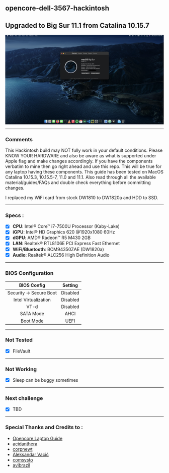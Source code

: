 ## opencore-dell-3567-hackintosh

## Upgraded to Big Sur 11.1 from Catalina 10.15.7
<img src="/docs/desktop.png?raw=true" alt="MacOS Big Sur 11.1" align="center">

--------------------------------------------------------------------------------------------

### Comments
This Hackintosh build may NOT fully work in your default conditions. Please KNOW YOUR HARDWARE and also be aware as what is supported under Apple flag and make changes accordingly. If you have the components verbatim to mine then go right ahead and use this repo. This will be true for any laptop having these components. This guide has been tested on MacOS Catalina 10.15.3, 10.15.5-7, 11.0 and 11.1. Also read through all the available material/guides/FAQs and double check everything before committing changes.

I replaced my WiFi card from stock DW1810 to DW1820a and HDD to SSD.

--------------------------------------------------------------------------------------------

### Specs :

- [x] <b>CPU</b>: Intel® Core™ i7-7500U Processor (Kaby-Lake)
- [x] <b>iGPU</b>: Intel® HD Graphics 620 @1920x1080 60Hz
- [x] <b>dGPU</b>: AMD® Radeon™ R5 M430 2GB
- [x] <b>LAN</b>: Realtek® RTL8106E PCI Express Fast Ethernet
- [x] <b>WiFi/Bluetooth</b>: BCM94350ZAE (DW1820a)
- [x] <b>Audio</b>: Realtek® ALC256 High Definition Audio

--------------------------------------------------------------------------------------------

### BIOS Configuration

BIOS Config | Setting
:---:| :---:
Security -> Secure Boot | Disabled
Intel Virtualization    | Disabled
VT-d | Disabled
SATA Mode | AHCI
Boot Mode | UEFI

--------------------------------------------------------------------------------------------

### Not Tested

- [x] FileVault

--------------------------------------------------------------------------------------------

### Not Working

- [x] Sleep can be buggy sometimes

--------------------------------------------------------------------------------------------

### Next challenge
- [x] TBD

--------------------------------------------------------------------------------------------

### Special Thanks and Credits to :

- [Opencore Laptop Guide](https://dortania.github.io/vanilla-laptop-guide/)
- [acidanthera](https://github.com/acidanthera)
- [corpnewt](https://github.com/corpnewt)
- [Aleksandar Vacić](https://aplus.rs/tags/opencore)
- [comsysto](https://comsysto.github.io/Display-Override-PropertyList-File-Parser-and-Generator-with-HiDPI-Support-For-Scaled-Resolutions/)
- [avibrazil](https://github.com/avibrazil/RDM)
